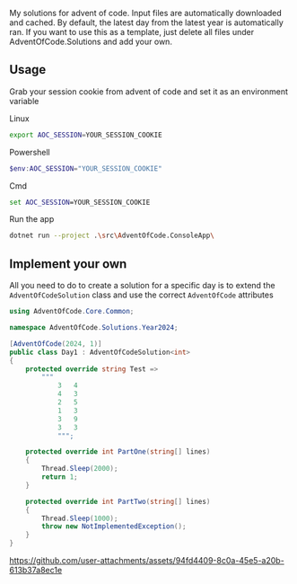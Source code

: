 My solutions for advent of code. Input files are automatically downloaded and cached. By default, the latest day from the latest year is automatically ran. If you want to use this as a template, just delete all files under AdventOfCode.Solutions and add your own.

## Usage

Grab your session cookie from advent of code and set it as an environment variable

Linux
```bash
export AOC_SESSION=YOUR_SESSION_COOKIE
```

Powershell
```powershell
$env:AOC_SESSION="YOUR_SESSION_COOKIE"
```

Cmd
```cmd
set AOC_SESSION=YOUR_SESSION_COOKIE
```

Run the app
```bash
dotnet run --project .\src\AdventOfCode.ConsoleApp\
```

## Implement your own

All you need to do to create a solution for a specific day is to extend the `AdventOfCodeSolution` class and use the correct `AdventOfCode` attributes

```csharp
using AdventOfCode.Core.Common;

namespace AdventOfCode.Solutions.Year2024;

[AdventOfCode(2024, 1)]
public class Day1 : AdventOfCodeSolution<int>
{
    protected override string Test =>
        """
            3   4
            4   3
            2   5
            1   3
            3   9
            3   3
            """;

    protected override int PartOne(string[] lines)
    {
        Thread.Sleep(2000);
        return 1;
    }

    protected override int PartTwo(string[] lines)
    {
        Thread.Sleep(1000);
        throw new NotImplementedException();
    }
}
```

https://github.com/user-attachments/assets/94fd4409-8c0a-45e5-a20b-613b37a8ec1e




